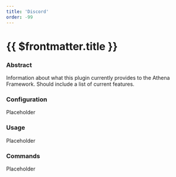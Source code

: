 ```yaml
---
title: 'Discord'
order: -99
---
```


# {{ $frontmatter.title }}

### Abstract

Information about what this plugin currently provides to the Athena Framework. Should include a list of current features.



### Configuration

Placeholder



### Usage

Placeholder



### Commands

Placeholder
